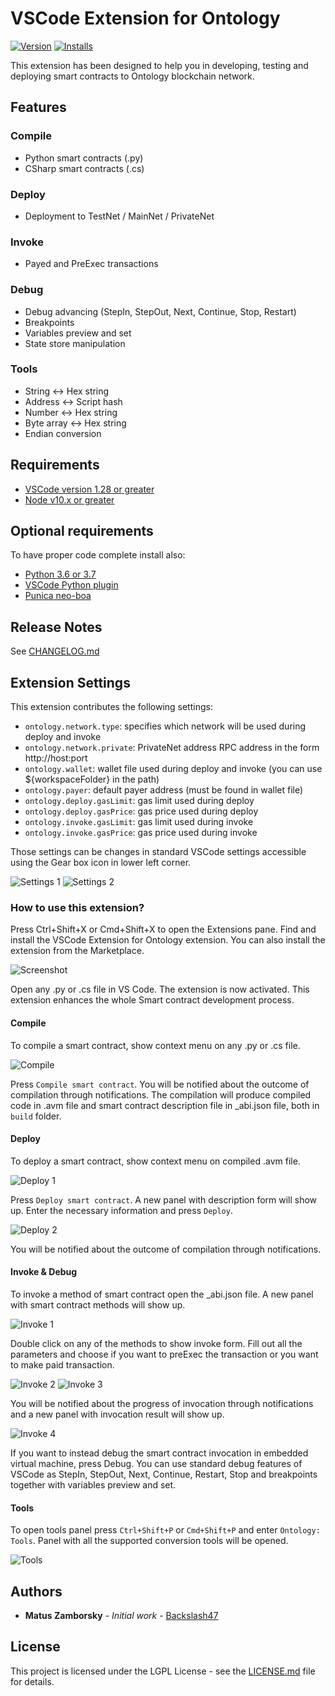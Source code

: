 # VSCode Extension for Ontology

[![Version](https://vsmarketplacebadge.apphb.com/version/zamborsky.vscode-ext-ontology.svg)](https://marketplace.visualstudio.com/items?itemName=zamborsky.vscode-ext-ontology) [![Installs](https://vsmarketplacebadge.apphb.com/installs/zamborsky.vscode-ext-ontology.svg)](zamborsky.vscode-ext-ontology)


This extension has been designed to help you in developing, testing and deploying smart contracts to Ontology blockchain network.

## Features

### Compile

- Python smart contracts (.py)
- CSharp smart contracts (.cs)

### Deploy

- Deployment to TestNet / MainNet / PrivateNet

### Invoke

- Payed and PreExec transactions

### Debug

- Debug advancing (StepIn, StepOut, Next, Continue, Stop, Restart)
- Breakpoints
- Variables preview and set
- State store manipulation

### Tools

- String &harr; Hex string
- Address &harr; Script hash
- Number &harr; Hex string
- Byte array &harr; Hex string
- Endian conversion

## Requirements
- [VSCode version 1.28 or greater](https://code.visualstudio.com)
- [Node v10.x or greater](https://nodejs.org/en/download/)

## Optional requirements
To have proper code complete install also:
- [Python 3.6 or 3.7](https://www.python.org/)
- [VSCode Python plugin](https://marketplace.visualstudio.com/items?itemName=ms-python.python)
- [Punica neo-boa](https://pypi.org/project/punica-neo-boa/)

## Release Notes

See [CHANGELOG.md](CHANGELOG.md)

## Extension Settings

This extension contributes the following settings:

- `ontology.network.type`: specifies which network will be used during deploy and invoke
- `ontology.network.private`: PrivateNet address RPC address in the form http://host:port
- `ontology.wallet`: wallet file used during deploy and invoke (you can use \${workspaceFolder} in the path)
- `ontology.payer`: default payer address (must be found in wallet file)
- `ontology.deploy.gasLimit`: gas limit used during deploy
- `ontology.deploy.gasPrice`: gas price used during deploy
- `ontology.invoke.gasLimit`: gas limit used during invoke
- `ontology.invoke.gasPrice`: gas price used during invoke

Those settings can be changes in standard VSCode settings accessible using the Gear box icon in lower left corner.

![Settings 1](img/settings1.png)
![Settings 2](img/settings2.png)

### How to use this extension?

Press Ctrl+Shift+X or Cmd+Shift+X to open the Extensions pane. Find and install the VSCode Extension for Ontology extension. 
You can also install the extension from the Marketplace. 

![Screenshot](img/screenshot.png)

Open any .py or .cs file in VS Code. The extension is now activated. This extension enhances the whole Smart contract development process.

#### Compile

To compile a smart contract, show context menu on any .py or .cs file.

![Compile](img/compile.png)

Press `Compile smart contract`. You will be notified about the outcome of compilation through notifications. The compilation will produce compiled code in .avm file and smart contract description file in \_abi.json file, both in `build` folder.

#### Deploy

To deploy a smart contract, show context menu on compiled .avm file.

![Deploy 1](img/deploy1.png)

Press `Deploy smart contract`. A new panel with description form will show up. Enter the necessary information and press `Deploy`.

![Deploy 2](img/deploy2.png)

You will be notified about the outcome of compilation through notifications.

#### Invoke & Debug

To invoke a method of smart contract open the \_abi.json file. A new panel with smart contract methods will show up.

![Invoke 1](img/invoke1.png)

Double click on any of the methods to show invoke form. Fill out all the parameters and choose if you want to preExec the transaction or you want to make paid transaction.

![Invoke 2](img/invoke2b.png)
![Invoke 3](img/invoke3b.png)

You will be notified about the progress of invocation through notifications and a new panel with invocation result will show up.

![Invoke 4](img/invoke4.png)

If you want to instead debug the smart contract invocation in embedded virtual machine, press Debug. You can use standard debug features of VSCode as StepIn, StepOut, Next, Continue, Restart, Stop and breakpoints together with variables preview and set.

#### Tools

To open tools panel press `Ctrl+Shift+P` or `Cmd+Shift+P` and enter `Ontology: Tools`. Panel with all the supported conversion tools will be opened.

![Tools](img/tools.png)

## Authors

- **Matus Zamborsky** - _Initial work_ - [Backslash47](https://github.com/backslash47)

## License

This project is licensed under the LGPL License - see the [LICENSE.md](LICENSE.md) file for details.
